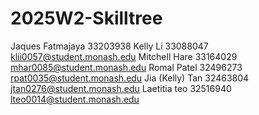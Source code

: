 # 2025W2-Skilltree
Jaques Fatmajaya 33203938
Kelly Li 33088047 klii0057@student.monash.edu
Mitchell Hare 33164029 mhar0085@student.monash.edu
Romal Patel 32496273 rpat0035@student.monash.edu
Jia (Kelly) Tan 32463804 jtan0276@student.monash.edu
Laetitia teo 32516940  lteo0014@student.monash.edu 

